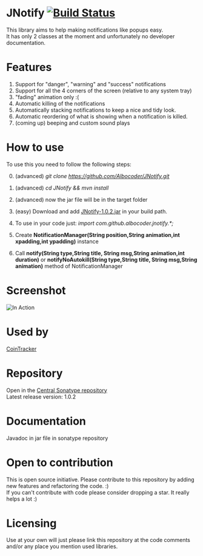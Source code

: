 
# JNotify [![Build Status](https://travis-ci.org/Albocoder/JNotify.svg?branch=master)](https://travis-ci.org/Albocoder/JNotify)
This library aims to help making notifications like popups easy. <br>
It has only 2 classes at the moment and unfortunately no developer documentation.

# Features 
  1) Support for "danger", "warning" and "success" notifications
  2) Support for all the 4 corners of the screen (relative to any system tray)
  3) "fading" animation only :(
  4) Automatic killing of the notifications
  5) Automatically stacking notifications to keep a nice and tidy look.
  6) Automatic reordering of what is showing when a notification is killed.
  7) (coming up) beeping and custom sound plays

# How to use
To use this you need to follow the following steps:
<br>

0) (advanced) <i>git clone https://github.com/Albocoder/JNotify.git</i>
1) (advanced) <i>cd JNotify && mvn install</i>
3) (advanced) now the jar file will be in the target folder


4) (easy) Download and add <a href="https://oss.sonatype.org/service/local/repositories/comgithubalbocoder-1006/content/com/github/albocoder/jnotify/1.0.2/jnotify-1.0.2.jar">JNotify-1.0.2.jar</a> in your build path.
5) To use in your code just: <i>import com.github.albocoder.jnotify.*;</i>
6) Create <b>NotificationManager(String position,String animation,int xpadding,int ypadding)</b> instance
7) Call <b>notify(String type,String title, String msg,String animation,int duration)</b> or <b>notifyNoAutokill(String type,String title, String msg,String animation)</b> method of NotificationManager

# Screenshot

![In Action](http://erin.avllazagaj.ug.bilkent.edu.tr/JNotify/ss1.png)

# Used by

<a href="https://github.com/Albocoder/CoinTracker">CoinTracker</a>

# Repository

Open in the <a href="http://search.maven.org/#search%7Cga%7C1%7Cg%3A%22com.github.albocoder%22">Central Sonatype repository</a>
<br>Latest release version: 1.0.2

# Documentation

Javadoc in jar file in sonatype repository

# Open to contribution

This is open source initiative. Please contribute to this repository by adding new features and refactoring the code. :)<br>
If you can't contribute with code please consider dropping a star. It really helps a lot :) 

# Licensing

Use at your own will just please link this repository at the code comments and/or any place you mention used libraries.
